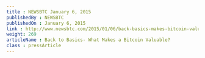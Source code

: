 ```yaml
---
title : NEWSBTC January 6, 2015
publishedBy : NEWSBTC
publishedOn : January 6, 2015
link : http://www.newsbtc.com/2015/01/06/back-basics-makes-bitcoin-valuable/
weight: 269
articleName : Back to Basics- What Makes a Bitcoin Valuable?
class : pressArticle
---
```

